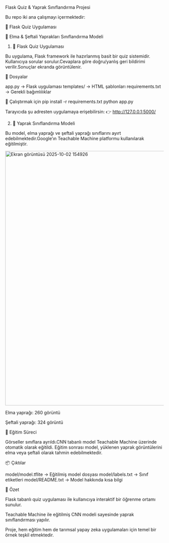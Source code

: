 Flask Quiz & Yaprak Sınıflandırma Projesi

Bu repo iki ana çalışmayı içermektedir:

🎯 Flask Quiz Uygulaması

🌿 Elma & Şeftali Yaprakları Sınıflandırma Modeli


1. 🎯 Flask Quiz Uygulaması

Bu uygulama, Flask framework ile hazırlanmış basit bir quiz sistemidir. Kullanıcıya sorular sorulur.Cevaplara göre doğru/yanlış geri bildirimi verilir.Sonuçlar ekranda görüntülenir.

📂 Dosyalar

app.py → Flask uygulaması
templates/ → HTML şablonları
requirements.txt → Gerekli bağımlılıklar


🚀 Çalıştırmak için
pip install -r requirements.txt
python app.py


Tarayıcıda şu adresten uygulamaya erişebilirsin:
👉 http://127.0.0.1:5000/


2. 🌿 Yaprak Sınıflandırma Modeli

Bu model, elma yaprağı ve şeftali yaprağı sınıflarını ayırt edebilmektedir.Google’ın Teachable Machine platformu kullanılarak eğitilmiştir.

<img width="1812" height="807" alt="Ekran görüntüsü 2025-10-02 154926" src="https://github.com/user-attachments/assets/05e50b52-a368-4799-9856-63ddc52b4247" />


Elma yaprağı: 260 görüntü

Şeftali yaprağı: 324 görüntü

🧠 Eğitim Süreci

Görseller sınıflara ayrıldı.CNN tabanlı model Teachable Machine üzerinde otomatik olarak eğitildi. Eğitim sonrası model, yüklenen yaprak görüntülerini elma veya şeftali olarak tahmin edebilmektedir.

📦 Çıktılar

model/model.tflite → Eğitilmiş model dosyası
model/labels.txt → Sınıf etiketleri
model/README.txt → Model hakkında kısa bilgi


📌 Özet

Flask tabanlı quiz uygulaması ile kullanıcıya interaktif bir öğrenme ortamı sunulur.

Teachable Machine ile eğitilmiş CNN modeli sayesinde yaprak sınıflandırması yapılır.

Proje, hem eğitim hem de tarımsal yapay zeka uygulamaları için temel bir örnek teşkil etmektedir.
